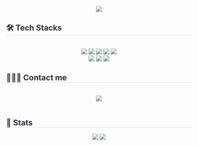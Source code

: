 <div align= "center">
    <img src="https://capsule-render.vercel.app/api?type=waving&color=0:f4b3d3,100:f4d7f3&height=120&text=JIWON%20KIM&animation=&fontColor=000000&fontSize=40" />
    </div>
    <div style="text-align: left;">
    <h2 style="border-bottom: 1px solid #d8dee4; color: #282d33;"> 🛠️ Tech Stacks </h2> <br> 
    <div  align= "center"> 
                <img src="https://img.shields.io/badge/React-61DAFB?style=for-the-badge&logo=React&logoColor=white">
                <img src="https://img.shields.io/badge/Javascript-F7DF1E?style=for-the-badge&logo=Javascript&logoColor=white">
                <img src="https://img.shields.io/badge/Github-181717?style=for-the-badge&logo=Github&logoColor=white">
      <img src="https://img.shields.io/badge/Tailwind CSS-06B6D4?style=for-the-badge&logo=Tailwind CSS&logoColor=white">
          <img src="https://img.shields.io/badge/StyledComponents-DB7093?style=for-the-badge&logo=StyledComponents&logoColor=white">
      <br/>
          <img src="https://img.shields.io/badge/Flutter-02569B?style=for-the-badge&logo=Flutter&logoColor=white">
          <img src="https://img.shields.io/badge/Next.js-000000?style=for-the-badge&logo=Next.js&logoColor=white">
          <img src="https://img.shields.io/badge/React Query-FF4154?style=for-the-badge&logo=React Query&logoColor=white">
          </div>
    </div>
    <div style="text-align: left;">
    <h2 style="border-bottom: 1px solid #d8dee4; color: #282d33;"> 👩🏻‍💻 Contact me </h2> <br> 
    <div align= "center"> <a href=mailto:wonxee53@gmail.com> <img src="https://img.shields.io/badge/Gmail-EA4335?style=for-the-badge&logo=Gmail&logoColor=white&link=mailto:wonxee53@gmail.com"> </a>
          </div>  <br> 
    <div align= "center">  </div> 
    </div>
    <div style="text-align: left;"> 
    <h2 style="border-bottom: 1px solid #d8dee4; color: #282d33;"> 🏅 Stats </h2> <div align= "center"> <img src="https://github-readme-stats.vercel.app/api?username=woneeeee&bg_color=180,000000,00000000&title_color=f29cd2&text_color=f29cd2"
         /> <img src="https://github-readme-stats.vercel.app/api/top-langs/?username=woneeeee&layout=compact&bg_color=180,000000,00000000&title_color=f29cd2&text_color=f29cd2"
           /> </div> 
    </div>
    
